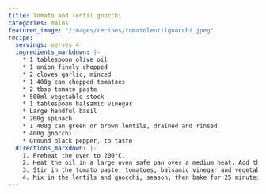 ```yaml
---
title: Tomato and lentil gnocchi
categories: mains
featured_image: "/images/recipes/tomatolentilgnocchi.jpeg"
recipe:
  servings: serves 4
  ingredients_markdown: |-
    * 1 tablespoon olive oil
    * 1 onion finely chopped
    * 2 cloves garlic, minced
    * 1 400g can chopped tomatoes
    * 2 tbsp tomato paste
    * 500ml vegetable stock
    * 1 tablespoon balsamic vinegar
    * Large handful basil
    * 200g spinach
    * 1 400g can green or brown lentils, drained and rinsed
    * 400g gnocchi
    * Ground black pepper, to taste
  directions_markdown: |-
    1. Preheat the oven to 200°C.
    2. Heat the oil in a large oven safe pan over a medium heat. Add the onion and cook  for 5 minutes until softened. Add the garlic and cook for another minute.
    3. Stir in the tomato paste, tomatoes, balsamic vinegar and vegetable stock. Bring to the boil and then stir through the basil and spinach until wilted.
    4. Mix in the lentils and gnocchi, season, then bake for 25 minutes. Serve topped with ground black pepper.
---
```

